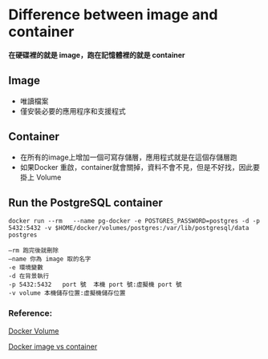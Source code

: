 # Difference between image and container
**在硬碟裡的就是 image，跑在記憶體裡的就是 container**
## Image
* 唯讀檔案
* 僅安裝必要的應用程序和支援程式

## Container
* 在所有的image上增加一個可寫存儲層，應用程式就是在這個存儲層跑
* 如果Docker 重啟，container就會關掉，資料不會不見，但是不好找，因此要掛上 Volume

## Run the PostgreSQL container
```
docker run --rm   --name pg-docker -e POSTGRES_PASSWORD=postgres -d -p 5432:5432 -v $HOME/docker/volumes/postgres:/var/lib/postgresql/data  postgres
```
```
—rm 跑完後就刪除
—name 你為 image 取的名字
-e 環境變數
-d 在背景執行
-p 5432:5432   port 號  本機 port 號:虛擬機 port 號
-v volume 本機儲存位置:虛擬機儲存位置
```
### Reference:
[Docker Volume](https://phoenixnap.com/kb/docker-image-vs-container)

[Docker image vs container](https://mailtojacklai.medium.com/cs-docker%E7%9A%84%E4%B8%89%E5%80%8B%E5%9F%BA%E6%9C%AC%E6%A6%82%E5%BF%B5-image-container-%E5%92%8Cregistry-89844595a7a6)
